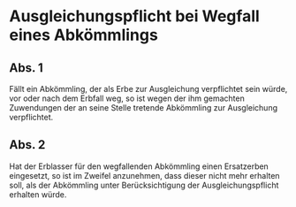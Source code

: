 # Ausgleichungspflicht bei Wegfall eines Abkömmlings



## Abs. 1

 Fällt ein Abkömmling, der als Erbe zur Ausgleichung verpflichtet sein würde, vor oder nach dem Erbfall weg, so ist wegen der ihm gemachten Zuwendungen der an seine Stelle tretende Abkömmling zur Ausgleichung verpflichtet.

## Abs. 2

 Hat der Erblasser für den wegfallenden Abkömmling einen Ersatzerben eingesetzt, so ist im Zweifel anzunehmen, dass dieser nicht mehr erhalten soll, als der Abkömmling unter Berücksichtigung der Ausgleichungspflicht erhalten würde. 

